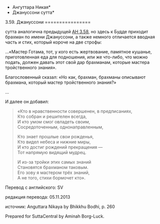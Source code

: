 * Ангуттара Никая*
* Джануссони сутта*

3\.59\. Джануссони
\=\=\=\=\=\=\=\=\=\=\=\=\=\=\=\=

сутта аналогична предыдущей [АН 3\.58](/an3\.58/ru/sv), но здесь к Будде приходит брахман по имени Джануссони, а также немного отличается вводная часть и стих, который короче на две строфы:

…«Мастер Готама, тот, у кого есть жертвование, памятное кушанье, приготовленная еда для подношения, или же что\-либо, что можно подать, должен давать этот свой дар брахманам, которые мастера тройственного знания»\.

Благословенный сказал: «Но как, брахман, брахманы описывают брахмана, который мастер тройственного знания?»

…

И далее он добавил:

> «Кто в нравственности совершенен, в предписаниях,  
> Кто собран и решителен всегда,  
> И кто умом смог овладеть своим,  
> Сосредоточенным, однонаправленным,  
>   
> Кто знает прошлые свои рожденья,  
> Кто видел небеса и нижние миры,  
> И кто достиг рождений прекращения —  
> Тот напрямую видящий мудрец\.  
>   
> И из\-за тройки этих самых знаний  
> Становятся брахманом таковым\.  
> Его зову я мастером трёх знаний,  
> А не того, стихи бормочет кто»\.

Перевод с английского: SV

редакция перевода: 05\.11\.2013

источник: Anguttara Nikaya by Bhikkhu Bodhi, p\. 260

Prepared for SuttaCentral by Aminah Borg\-Luck\.